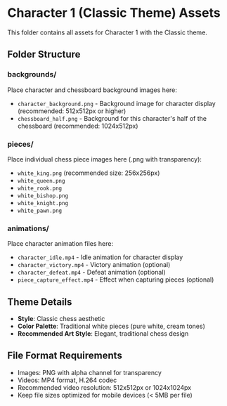 # Character 1 (Classic Theme) Assets

This folder contains all assets for Character 1 with the Classic theme.

## Folder Structure

### backgrounds/
Place character and chessboard background images here:
- `character_background.png` - Background image for character display (recommended: 512x512px or higher)
- `chessboard_half.png` - Background for this character's half of the chessboard (recommended: 1024x512px)

### pieces/
Place individual chess piece images here (.png with transparency):
- `white_king.png` (recommended size: 256x256px)
- `white_queen.png`
- `white_rook.png`
- `white_bishop.png`
- `white_knight.png`
- `white_pawn.png`

### animations/
Place character animation files here:
- `character_idle.mp4` - Idle animation for character display
- `character_victory.mp4` - Victory animation (optional)
- `character_defeat.mp4` - Defeat animation (optional)
- `piece_capture_effect.mp4` - Effect when capturing pieces (optional)

## Theme Details
- **Style**: Classic chess aesthetic
- **Color Palette**: Traditional white pieces (pure white, cream tones)
- **Recommended Art Style**: Elegant, traditional chess design

## File Format Requirements
- Images: PNG with alpha channel for transparency
- Videos: MP4 format, H.264 codec
- Recommended video resolution: 512x512px or 1024x1024px
- Keep file sizes optimized for mobile devices (< 5MB per file)
